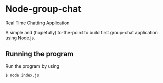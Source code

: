 # Node-group-chat
Real Time Chatting Application

A simple and (hopefully) to-the-point to build first group-chat application using Node.js.

## Running the program 

Run the program by using 

```shell
$ node index.js
```